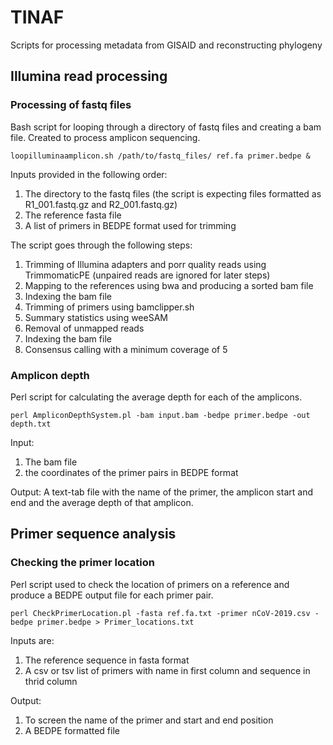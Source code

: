# TINAF
Scripts for processing metadata from GISAID and reconstructing phylogeny

## Illumina read processing

### Processing of fastq files

Bash script for looping through a directory of fastq files and creating a bam file. Created to process amplicon sequencing.

```
loopilluminaamplicon.sh /path/to/fastq_files/ ref.fa primer.bedpe & 
```

Inputs provided in the following order:
1. The directory to the fastq files (the script is expecting files formatted as R1_001.fastq.gz and R2_001.fastq.gz)
2. The reference fasta file
3. A list of primers in BEDPE format used for trimming 

The script goes through the following steps:
1. Trimming of Illumina adapters and porr quality reads using TrimmomaticPE (unpaired reads are ignored for later steps)
2. Mapping to the references using bwa and producing a sorted bam file
3. Indexing the bam file
4. Trimming of primers using bamclipper.sh
5. Summary statistics using weeSAM
6. Removal of unmapped reads
7. Indexing the bam file
8. Consensus calling with a minimum coverage of 5

### Amplicon depth

Perl script for calculating the average depth for each of the amplicons.

```
perl AmpliconDepthSystem.pl -bam input.bam -bedpe primer.bedpe -out depth.txt
```

Input:
1. The bam file
2. the coordinates of the primer pairs in BEDPE format

Output:
A text-tab file with the name of the primer, the amplicon start and end and the average depth of that amplicon.


## Primer sequence analysis

### Checking the primer location

Perl script used to check the location of primers on a reference and produce a BEDPE output file for each primer pair.

```
perl CheckPrimerLocation.pl -fasta ref.fa.txt -primer nCoV-2019.csv -bedpe primer.bedpe > Primer_locations.txt
```

Inputs are:
1. The reference sequence in fasta format
2. A csv or tsv list of primers with name in first column and sequence in thrid column

Output:
1. To screen the name of the primer and start and end position
2. A BEDPE formatted file 

  